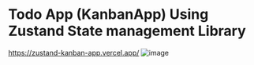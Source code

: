 # Todo App (KanbanApp) Using Zustand State management Library 
https://zustand-kanban-app.vercel.app/
![image](https://github.com/mohitdubey132/zustandKanbanApp/assets/91591472/a9b09cff-8bd7-4a68-b2ff-97d7fe7061b0)
